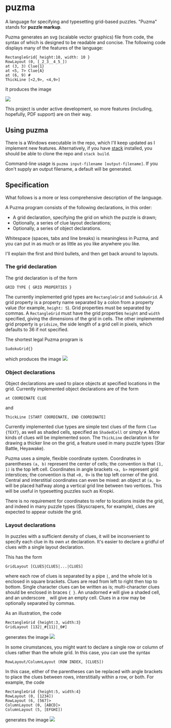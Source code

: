 # puzma
A language for specifying and typesetting grid-based puzzles. "Puzma" stands for **puzzle markup**.

Puzma generates an svg (scalable vector graphics) file from code, the syntax of which is designed to be readable and concise. The following code displays many of the features of the language:
```
RectangleGrid{ height:10, width: 10 }
RowLayout (0, [_2_3__4_5_])
at (3, 3) Clue{1}
at <5, 7> Clue{A}
at (6, 9) #
ThickLine [<2,9>, <4,9>]
```
It produces the image

<img src="https://github.com/sglasman/puzma/blob/master/examples/readme-example.svg"/>

This project is under active development, so more features (including, hopefully, PDF support) are on their way.

## Using puzma

There is a Windows executable in the repo, which I'll keep updated as I implement new features. Alternatively, if you have [stack](haskellstack.org) installed, you should be able to clone the repo and `stack build`.

Command-line usage is `puzma input-filename [output-filename]`. If you don't supply an output filename, a default will be generated.

## Specification

What follows is a more or less comprehensive description of the language.

A Puzma program consists of the following declarations, in this order:

* A grid declaration, specifying the grid on which the puzzle is drawn;
* Optionally, a series of clue layout declarations;
* Optionally, a series of object declarations.

Whitespace (spaces, tabs and line breaks) is meaningless in Puzma, and you can put in as much or as little as you like anywhere you like.

I'll explain the first and third bullets, and then get back around to layouts.

### The grid declaration
The grid declaration is of the form

```
GRID TYPE { GRID PROPERTIES }
```

The currently implemented grid types are `RectangleGrid` and `SudokuGrid`. A grid property is a property name separated by a colon from a property value (for example, `height: 5`). Grid properties must be separated by commas. A `RectangleGrid` must have the grid properties `height` and `width` specified, giving the dimensions of the grid in cells. The other implemented grid property is `gridsize`, the side length of a grid cell in pixels, which defaults to 36 if not specified.

The shortest legal Puzma program is
```
SudokuGrid{}
```
which produces the image
<img src="https://github.com/sglasman/puzma/blob/master/examples/sudoku-example.svg"/>

### Object declarations
Object declarations are used to place objects at specified locations in the grid. Currently implemented object declarations are of the form
```
at COORDINATE CLUE
```
and
```
ThickLine [START COORDINATE, END COORDINATE]
```
Currently implemented clue types are simple text clues of the form `Clue {TEXT}`, as well as shaded cells, specified as `ShadedCell` or simply `#`. More kinds of clues will be implemented soon. The `ThickLine` declaration is for drawing a thicker line on the grid, a feature used in many puzzle types (Star Battle, Heyawake).

Puzma uses a simple, flexible coordinate system. Coordinates in parentheses `(a, b)` represent the center of cells; the convention is that `(1, 1)` is the top left cell. Coordinates in angle brackets `<a, b>` represent grid interstices; the convention is that `<0, 0>` is the top left corner of the grid. Central and interstitial coordinates can even be mixed: an object at `(a, b>` will be placed halfway along a vertical grid line between two vertices. This will be useful in typesetting puzzles such as Kropki.

There is no requirement for coordinates to refer to locations inside the grid, and indeed in many puzzle types (Skyscrapers, for example), clues are expected to appear outside the grid.

### Layout declarations
In puzzles with a sufficient density of clues, it will be inconvenient to specify each clue in its own `at` declaration. It's easier to declare a gridful of clues with a single layout declaration.

This has the form
```
GridLayout [CLUES|CLUES|...|CLUES]
```
where each row of clues is separated by a pipe `|`, and the whole lot is enclosed in square brackets. Clues are read from left to right then top to bottom. Single character clues can be written as is; multi-character clues should be enclosed in braces `{ }`. An unadorned `#` will give a shaded cell, and an underscore `_` will give an empty cell. Clues in a row may be optionally separated by commas.

As an illustration, the code
```
RectangleGrid {height:3, width:3}
GridLayout [132|_#{11}|_0#]
```
generates the image
<img src="https://github.com/sglasman/puzma/blob/master/examples/layout-example.svg"/>

In some cirumstances, you might want to declare a single row or column of clues rather than the whole grid. In this case, you can use the syntax
```
RowLayout/ColumnLayout (ROW INDEX, [CLUES])
```
In this case, either of the parentheses can be replaced with angle brackets to place the clues between rows, interstitially within a row, or both. For example, the code
```
RectangleGrid {height:5, width:4} 
RowLayout (0, [1234]) 
RowLayout (6, [567]> 
ColumnLayout (0, [ABCD]> 
ColumnLayout (5, [EFGHI])
```
generates the image
<img src="https://github.com/sglasman/puzma/blob/master/examples/rowlayout-example.svg"/>
